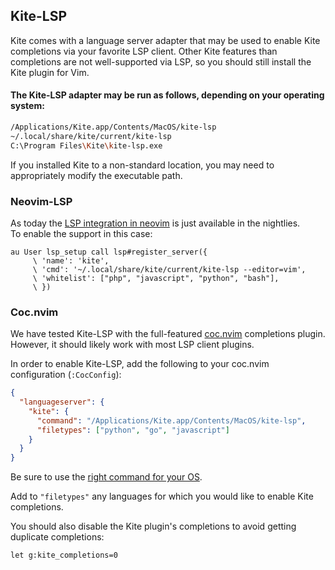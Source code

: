 ## Kite-LSP

Kite comes with a language server adapter that may be used to enable Kite
completions via your favorite LSP client.
Other Kite features than completions are not well-supported via LSP, so you
should still install the Kite plugin for Vim.

#### The Kite-LSP adapter may be run as follows, depending on your operating system:
```bash
/Applications/Kite.app/Contents/MacOS/kite-lsp
~/.local/share/kite/current/kite-lsp
C:\Program Files\Kite\kite-lsp.exe
```

If you installed Kite to a non-standard location, you may need to appropriately
modify the executable path.

### Neovim-LSP

As today the [LSP integration in neovim](https://github.com/neovim/nvim-lspconfig) is just available in the nightlies.  
To enable the support in this case:

```
au User lsp_setup call lsp#register_server({
     \ 'name': 'kite',
     \ 'cmd': '~/.local/share/kite/current/kite-lsp --editor=vim',
     \ 'whitelist': ["php", "javascript", "python", "bash"],
     \ })
```

### Coc.nvim

We have tested Kite-LSP with the full-featured
[coc.nvim](https://github.com/neoclide/coc.nvim) completions plugin.
However, it should likely work with most LSP client plugins.

In order to enable Kite-LSP, add the following to your coc.nvim configuration
(`:CocConfig`):
```json
{
  "languageserver": {
    "kite": {
      "command": "/Applications/Kite.app/Contents/MacOS/kite-lsp",
      "filetypes": ["python", "go", "javascript"]
    }
  }
}
```
Be sure to use the [right command for your OS](https://github.com/kiteco/vim-plugin/blob/master/LSP.md#the-kite-lsp-adapter-may-be-run-as-follows-depending-on-your-operating-system).

Add to `"filetypes"` any languages for which you would like to enable Kite
completions.

You should also disable the Kite plugin's completions to avoid getting
duplicate completions:
```viml
let g:kite_completions=0
```
